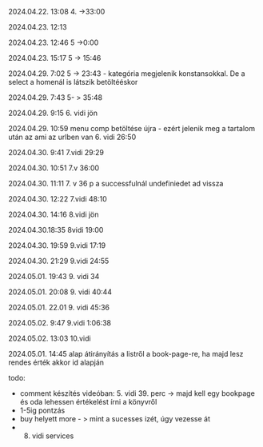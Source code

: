 2024.04.22.  13:08 
        4. ->33:00

2024.04.23. 12:13

<!---
    - lenyíló lista - könyv kategóriák - fantasy, rom, horror
    - képekhez berakni egy egy könyvklépet, ami az adott kategórián belül meg fog jelenni.
    - for ciklussal fogom, és az adott kategória képét kirakom egymás után, úgy hogy egy sorban max 3 legyen
-->

2024.04.23. 12:46
    5 ->0:00
    
2024.04.23. 15:17
    5 -> 15:46

2024.04.29. 7:02
    5 -> 23:43 - kategória megjelenik konstansokkal. De a select a homenál is látszik betöltééskor

2024.04.29. 7:43
    5- > 35:48

2024.04.29. 9:15
    6. vidi jön

2024.04.29. 10:59
    menu comp betöltése újra - ezért jelenik meg a tartalom után az ami az urlben van 
    6. vidi 26:50

2024.04.30. 9:41
    7.vidi 29:29

2024.04.30. 10:51
    7.v 36:00

2024.04.30. 11:11
    7. v 36 p
    a successfulnál undefiniedet ad vissza

2024.04.30. 12:22
    7.vidi 48:10

2024.04.30. 14:16
    8.vidi jön

2024.04.30.18:35
    8vidi 19:00
    
2024.04.30. 19:59
    9.vidi 17:19

2024.04.30. 21:29
    9.vidi 24:55

2024.05.01. 19:43
    9. vidi 34

2024.05.01. 20:08
    9. vidi 40:44

2024.05.01. 22.01
    9. vidi 45:36

2024.05.02. 9:47
    9.vidi 1:06:38

2024.05.02. 13:03
    10.vidi

2024.05.01. 14:45
    alap átirányítás a listről a book-page-re, ha majd lesz rendes érték akkor id alapján

todo: 
- comment készítés videóban: 5. vidi 39. perc -> majd kell egy bookpage és oda lehessen értékelést írni a könyvről
- 1-5ig pontzás
- buy helyett more - > mint a sucesses izét, úgy vezesse át
- 8. vidi services